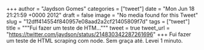 
+++
author = "Jaydson Gomes"
categories = ["tweet"]
date = "Mon Jun 18 21:21:59 +0000 2012"
draft = false
image = "No media found for this Tweet"
slug = "12dff414554f840957e08aad2a2cf21405809f7d"
tags = ["tweet"]
title = """Fui fazer um teste de HTM..."""
tweet = true
tweet_url = "https://twitter.com/jaydson/status/214830342287261696"
+++
Fui fazer um teste de HTML scraping com node. Sem graça até. Levei 1 minuto.
